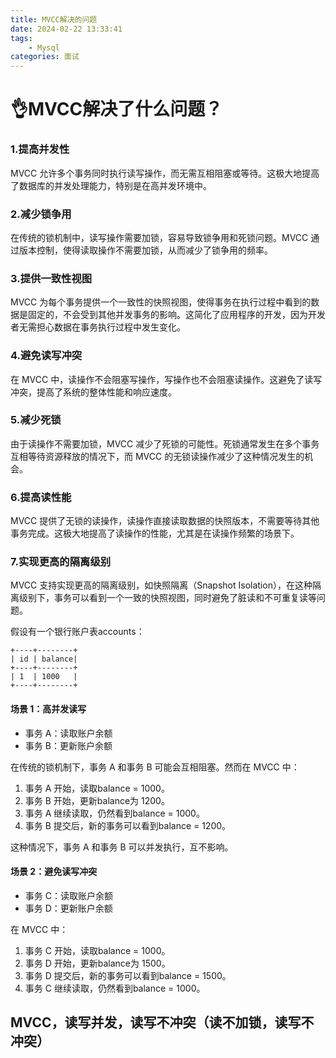 ```yaml
---
title: MVCC解决的问题
date: 2024-02-22 13:33:41
tags:
	- Mysql
categories: 面试
---
```

# 👌MVCC解决了什么问题？

### 1.**提高并发性**
MVCC 允许多个事务同时执行读写操作，而无需互相阻塞或等待。这极大地提高了数据库的并发处理能力，特别是在高并发环境中。

### 2.**减少锁争用**
在传统的锁机制中，读写操作需要加锁，容易导致锁争用和死锁问题。MVCC 通过版本控制，使得读取操作不需要加锁，从而减少了锁争用的频率。

### 3.**提供一致性视图**
MVCC 为每个事务提供一个一致性的快照视图，使得事务在执行过程中看到的数据是固定的，不会受到其他并发事务的影响。这简化了应用程序的开发，因为开发者无需担心数据在事务执行过程中发生变化。

### 4.**避免读写冲突**
在 MVCC 中，读操作不会阻塞写操作，写操作也不会阻塞读操作。这避免了读写冲突，提高了系统的整体性能和响应速度。

### 5.**减少死锁**
由于读操作不需要加锁，MVCC 减少了死锁的可能性。死锁通常发生在多个事务互相等待资源释放的情况下，而 MVCC 的无锁读操作减少了这种情况发生的机会。

### 6.**提高读性能**
MVCC 提供了无锁的读操作，读操作直接读取数据的快照版本，不需要等待其他事务完成。这极大地提高了读操作的性能，尤其是在读操作频繁的场景下。

### 7.**实现更高的隔离级别**
MVCC 支持实现更高的隔离级别，如快照隔离（Snapshot Isolation），在这种隔离级别下，事务可以看到一个一致的快照视图，同时避免了脏读和不可重复读等问题。

假设有一个银行账户表accounts：

```plain
+----+--------+
| id | balance|
+----+--------+
| 1  | 1000   |
+----+--------+
```

#### 场景 1：高并发读写
+ 事务 A：读取账户余额
+ 事务 B：更新账户余额

在传统的锁机制下，事务 A 和事务 B 可能会互相阻塞。然而在 MVCC 中：

1. 事务 A 开始，读取balance = 1000。
2. 事务 B 开始，更新balance为 1200。
3. 事务 A 继续读取，仍然看到balance = 1000。
4. 事务 B 提交后，新的事务可以看到balance = 1200。

这种情况下，事务 A 和事务 B 可以并发执行，互不影响。

#### 场景 2：避免读写冲突
+ 事务 C：读取账户余额
+ 事务 D：更新账户余额

在 MVCC 中：

1. 事务 C 开始，读取balance = 1000。
2. 事务 D 开始，更新balance为 1500。
3. 事务 D 提交后，新的事务可以看到balance = 1500。
4. 事务 C 继续读取，仍然看到balance = 1000。

## MVCC，读写并发，读写不冲突（读不加锁，读写不冲突）
